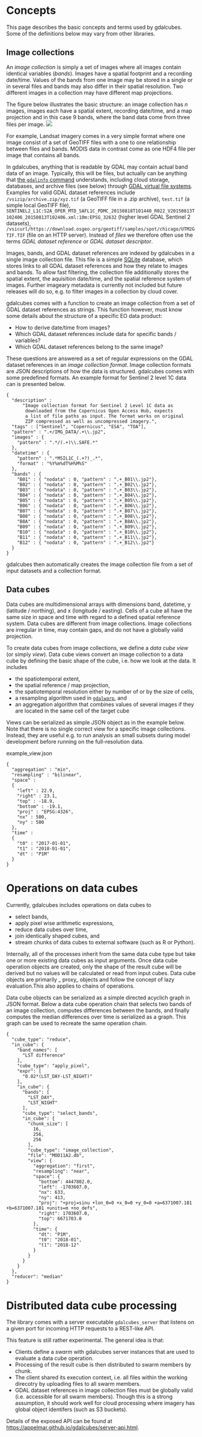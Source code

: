 
# Concepts 

This page describes the basic concepts and terms used by gdalcubes. Some of the definitions below may vary from
other libraries. 

## Image collections

An _image collection_ is simply a set of images where all images contain identical variables (_bands_). 
Images have a spatial footprint and a recording date/time. Values of the bands from one image may be stored in a single 
or in several files and bands may also differ in their spatial resolution. Two different images in a collection may have 
different map projections.  
  
 The figure below illustrates the basic structure: an image collection has $n$ images, images each have a spatial extent, recording date/time, and a map projection and in this case 9 bands, where the band data come from three files per image.
 ![](ic_structure.png)

For example, Landsat imagery comes in a very simple format where one image consist of a set of GeoTIFF files with a one to one relationship between files and bands.
MODIS data in contrast come as one HDF4 file per image that contains all bands.

In gdalcubes, anything that is readable by GDAL may contain actual band data of an image. Typically, this will be files, 
but actually can be anything that [the `gdalinfo` command](https://www.gdal.org/gdalinfo.html) understands, including
cloud storage, databases, and archive files (see below) through [GDAL virtual file systems](https://www.gdal.org/gdal_virtual_file_systems.html). 
Examples for valid GDAL dataset references include `/vsizip/archive.zip/xyz.tif` (a GeoTIFF file in a .zip archive), 
`test.tif` (a simple local GeoTIFF file), `SENTINEL2_L1C:S2A_OPER_MTD_SAFL1C_PDMC_20150818T101440_R022_V20150813T102406_20150813T102406.xml:10m:EPSG_32632` (higher level GDAL Sentinel 2 datasets),
`/vsicurl/https://download.osgeo.org/geotiff/samples/spot/chicago/UTM2GTIF.TIF` (file on an HTTP server). Instead of _files_ we therefore often use the terms _GDAL dataset reference_ or _GDAL dataset descriptor_.


Images, bands, and GDAL dataset references are indexed by gdalcubes in a single image collection file. This file is a 
simple [SQLite](https://www.sqlite.org/index.html) database, which stores links to all GDAL dataset references and how they
relate to images and bands. To allow fast filtering, the collection file additionally stores the spatial extent, the 
aquisition date/time, and the spatial reference system of images. Further imageary metadata is currently not included but
future releases will do so, e.g. to filter images in a collection by cloud cover.


gdalcubes comes with a function to create an image collection from a set of GDAL dataset references as strings. This function
however, must know some details about the structure of a specific EO data product:

- How to derive date/time from images?
- Which GDAL dataset references include data for specific bands / variables?
- Which GDAL dataset references belong to the same image?

These questions are answered as a set of regular expressions on the GDAL dataset references in an _image collection format_. 
Image collection formats are JSON descriptions of how the data is structured. gdalcubes comes with some predefined
formats. An example format for Sentinel 2 level 1C data can is presented below.


```
{
  "description" : 
      "Image collection format for Sentinel 2 Level 1C data as 
       downloaded from the Copernicus Open Access Hub, expects 
       a list of file paths as input. The format works on original 
       ZIP compressed as well as uncompressed imagery.",
  "tags" : ["Sentinel", "Copernicus", "ESA", "TOA"],
  "pattern" : ".+/IMG_DATA/.+\\.jp2",
  "images" : {
    "pattern" : ".*/(.+)\\.SAFE.*"
  },
  "datetime" : {
    "pattern" : ".*MSIL1C_(.+?)_.*",
    "format" : "%Y%m%dT%H%M%S"
  },
  "bands" : {
    "B01" : { "nodata" : 0, "pattern" : ".+_B01\\.jp2"},
    "B02" : { "nodata" : 0, "pattern" : ".+_B02\\.jp2"},
    "B03" : { "nodata" : 0, "pattern" : ".+_B03\\.jp2"},
    "B04" : { "nodata" : 0, "pattern" : ".+_B04\\.jp2"},
    "B05" : { "nodata" : 0, "pattern" : ".+_B05\\.jp2"},
    "B06" : { "nodata" : 0, "pattern" : ".+_B06\\.jp2"},
    "B07" : { "nodata" : 0, "pattern" : ".+_B07\\.jp2"},
    "B08" : { "nodata" : 0, "pattern" : ".+_B08\\.jp2"},
    "B8A" : { "nodata" : 0, "pattern" : ".+_B8A\\.jp2"},
    "B09" : { "nodata" : 0, "pattern" : ".+_B09\\.jp2"},
    "B10" : { "nodata" : 0, "pattern" : ".+_B10\\.jp2"},
    "B11" : { "nodata" : 0, "pattern" : ".+_B11\\.jp2"},
    "B12" : { "nodata" : 0, "pattern" : ".+_B12\\.jp2"}
  }
}
```


gdalcubes then automatically creates the image collection file from a set of input datasets and a collection format.






## Data cubes

Data cubes are multidimensional arrays with dimensions band, datetime, y (latitude / northing), and x (longitude / easting). Cells of a cube
all have the same size in space and time with regard to a defined spatial reference system. Data cubes are different from image collections. 
Image collections are irregular in time, may contain gaps, and do not have a globally valid projection.


To create data cubes from image collections, we define a _data cube view_ (or simply _view_). Data cube views convert an image collection to a data cube by defining the 
basic shape of the cube, i.e. how we look at the data. It includes
 
- the spatiotemporal extent, 
- the spatial reference / map projection, 
- the spatiotemporal resolution either by number of or by the size of cells,
- a resampling algorithm used in [`gdalwarp`](https://www.gdal.org/gdalwarp.html), and 
- an aggregation algorithm that combines values of several images if they are located in the same cell of the target cube 

Views can be serialized as simple JSON object as in the example below. Note that there is no single correct view for a specific image collections. Instead, they are 
useful e.g. to run analysis an small subsets during model development before running on the full-resolution data.
  
example_view.json
```
{
  "aggregation" : "min",
  "resampling" : "bilinear",
  "space" :
  {
    "left" : 22.9,
    "right" : 23.1,
    "top" : -18.9,
    "bottom" : -19.1,
    "proj" : "EPSG:4326",
    "nx" : 500,
    "ny" : 500
  },
  "time" :
  {
    "t0" : "2017-01-01",
    "t1" : "2018-01-01",
    "dt" : "P1M"
  }
}
```

# Operations on data cubes

Currently, gdalcubes includes operations on data cubes to

* select bands,
* apply pixel wise arithmetic expressions,
* reduce data cubes over time,
* join identically shaped cubes, and
* stream chunks of data cubes to external software (such as R or Python).

Internally, all of the processes inherit from the same data cube type but take one or more
existing data cubes as input arguments. Once data cube operation objects are created, only the shape of the result
cube will be derived but no values will be calculated or read from input cubes. Data cube objects are primarily _ proxy_ 
objects and follow the concept of lazy evaluation.This also applies to chains of operations. 

Data cube objects can be serialized as a simple directed acyclich graph in JSON format. Below a data cube operation chain
that selects two bands of an image collection, computes differences between the bands, and finally computes the median 
differences over time is serialized as a graph. This graph can be used to recreate the same operation chain.  
  

```
{
  "cube_type": "reduce",
  "in_cube": {
    "band_names": [
      "LST difference"
    ],
    "cube_type": "apply_pixel",
    "expr": [
      "0.02*(LST_DAY-LST_NIGHT)"
    ],
    "in_cube": {
      "bands": [
        "LST_DAY",
        "LST_NIGHT"
      ],
      "cube_type": "select_bands",
      "in_cube": {
        "chunk_size": [
          16,
          256,
          256
        ],
        "cube_type": "image_collection",
        "file": "MOD11A2.db",
        "view": {
          "aggregation": "first",
          "resampling": "near",
          "space": {
            "bottom": 4447802.0,
            "left": -1703607.0,
            "nx": 633,
            "ny": 413,
            "proj": "+proj=sinu +lon_0=0 +x_0=0 +y_0=0 +a=6371007.181 +b=6371007.181 +units=m +no_defs",
            "right": 1703607.0,
            "top": 6671703.0
          },
          "time": {
            "dt": "P1M",
            "t0": "2018-01",
            "t1": "2018-12"
          }
        }
      }
    }
  },
  "reducer": "median"
}
```




# Distributed data cube processing

The library comes with a server executable `gdalcubes_server` that listens on a given port for incoming HTTP requests to 
a REST-like API.  

This feature is still rather experimental. The general idea is that:

- Clients define a _swarm_ with gdalcubes server instances that are used to evaluate a data cube operation.
- Processing of the result cube is then distributed to swarm members by chunk.
- The client shared its execution context, i.e. all files within the working direcotry by uploading files to all swarm members.
- GDAL dataset references in image collection files must be globally valid (i.e. accessible for all swarm members). Though this is 
  a strong assumption, it should work well for cloud processing where imagery has global object identifers (such as S3 buckets).

Details of the exposed API can be found at https://appelmar.github.io/gdalcubes/server-api.html.  

